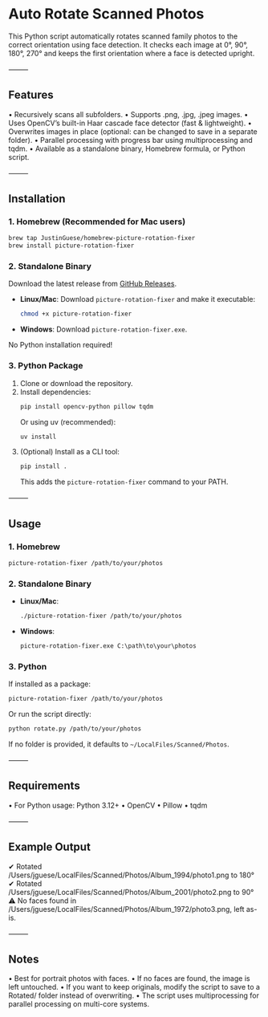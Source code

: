 # Auto Rotate Scanned Photos

This Python script automatically rotates scanned family photos to the correct orientation using face detection.
It checks each image at 0°, 90°, 180°, 270° and keeps the first orientation where a face is detected upright.

⸻

## Features

• Recursively scans all subfolders.
• Supports .png, .jpg, .jpeg images.
• Uses OpenCV’s built-in Haar cascade face detector (fast & lightweight).
• Overwrites images in place (optional: can be changed to save in a separate folder).
• Parallel processing with progress bar using multiprocessing and tqdm.
• Available as a standalone binary, Homebrew formula, or Python script.

⸻

## Installation

### 1. Homebrew (Recommended for Mac users)

```sh
brew tap JustinGuese/homebrew-picture-rotation-fixer
brew install picture-rotation-fixer
```

### 2. Standalone Binary

Download the latest release from [GitHub Releases](https://github.com/JustinGuese/picture-rotation-fixer/releases).

- **Linux/Mac**: Download `picture-rotation-fixer` and make it executable:
  ```sh
  chmod +x picture-rotation-fixer
  ```
- **Windows**: Download `picture-rotation-fixer.exe`.

No Python installation required!

### 3. Python Package

1. Clone or download the repository.
2. Install dependencies:
   ```sh
   pip install opencv-python pillow tqdm
   ```
   Or using uv (recommended):
   ```sh
   uv install
   ```
3. (Optional) Install as a CLI tool:
   ```sh
   pip install .
   ```
   This adds the `picture-rotation-fixer` command to your PATH.

⸻

## Usage

### 1. Homebrew

```sh
picture-rotation-fixer /path/to/your/photos
```

### 2. Standalone Binary

- **Linux/Mac**:
  ```sh
  ./picture-rotation-fixer /path/to/your/photos
  ```
- **Windows**:
  ```cmd
  picture-rotation-fixer.exe C:\path\to\your\photos
  ```

### 3. Python

If installed as a package:

```sh
picture-rotation-fixer /path/to/your/photos
```

Or run the script directly:

```sh
python rotate.py /path/to/your/photos
```

If no folder is provided, it defaults to `~/LocalFiles/Scanned/Photos`.

⸻

## Requirements

• For Python usage: Python 3.12+
• OpenCV
• Pillow
• tqdm

⸻

## Example Output

✔ Rotated /Users/jguese/LocalFiles/Scanned/Photos/Album_1994/photo1.png to 180°
✔ Rotated /Users/jguese/LocalFiles/Scanned/Photos/Album_2001/photo2.png to 90°
⚠ No faces found in /Users/jguese/LocalFiles/Scanned/Photos/Album_1972/photo3.png, left as-is.

⸻

## Notes

• Best for portrait photos with faces.
• If no faces are found, the image is left untouched.
• If you want to keep originals, modify the script to save to a Rotated/ folder instead of overwriting.
• The script uses multiprocessing for parallel processing on multi-core systems.
